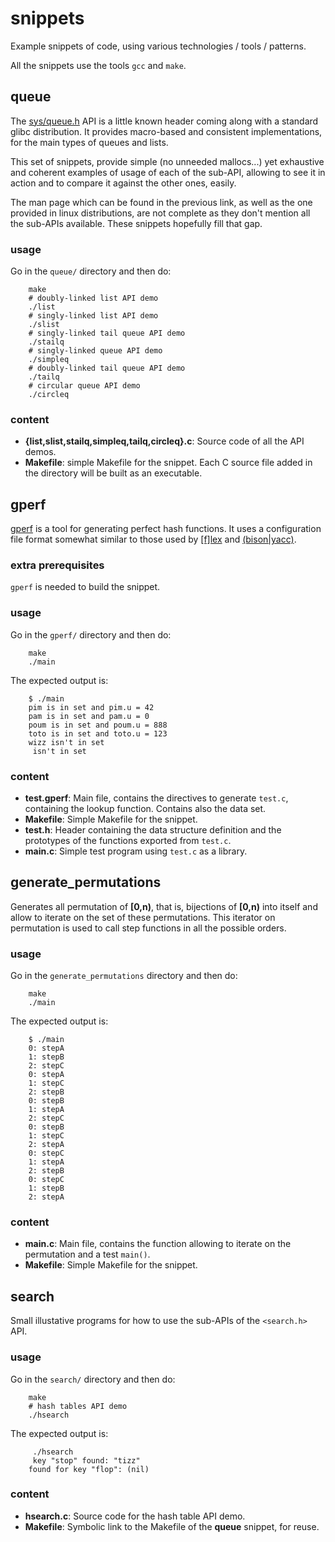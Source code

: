 # snippets

Example snippets of code, using various technologies / tools / patterns.

All the snippets use the tools `gcc` and `make`.

## queue

The [sys/queue.h](https://linux.die.net/man/3/queue) API is a little known
header coming along with a standard glibc distribution.
It provides macro-based and consistent implementations, for the main types of
queues and lists.

This set of snippets, provide simple (no unneeded mallocs...) yet exhaustive and
coherent examples of usage of each of the sub-API, allowing to see it in action
and to compare it against the other ones, easily.

The man page which can be found in the previous link, as well as the one
provided in linux distributions, are not complete as they don't mention all the
sub-APIs available.
These snippets hopefully fill that gap.

### usage

Go in the `queue/` directory and then do:

        make
        # doubly-linked list API demo
        ./list
        # singly-linked list API demo
        ./slist
        # singly-linked tail queue API demo
        ./stailq
        # singly-linked queue API demo
        ./simpleq
        # doubly-linked tail queue API demo
        ./tailq
        # circular queue API demo
        ./circleq

### content

* **{list,slist,stailq,simpleq,tailq,circleq}.c**: Source code of all the API
demos.
* **Makefile**: simple Makefile for the snippet.
Each C source file added in the directory will be built as an executable.

## gperf

[gperf](https://www.gnu.org/software/gperf/) is a tool for generating perfect hash functions.
It uses a configuration file format somewhat similar to those used by
[\[f\]lex](https://github.com/westes/flex) and
[(bison|yacc)](https://www.gnu.org/software/bison/).

### extra prerequisites

`gperf` is needed to build the snippet.

### usage

Go in the `gperf/` directory and then do:

        make
        ./main

The expected output is:

        $ ./main
        pim is in set and pim.u = 42
        pam is in set and pam.u = 0
        poum is in set and poum.u = 888
        toto is in set and toto.u = 123
        wizz isn't in set
         isn't in set

### content

* **test.gperf**:
  Main file, contains the directives to generate `test.c`, containing the lookup function.
  Contains also the data set.
* **Makefile**:
  Simple Makefile for the snippet.
* **test.h**:
  Header containing the data structure definition and the prototypes of the functions exported from `test.c`.
* **main.c**:
  Simple test program using `test.c` as a library.

## generate\_permutations

Generates all permutation of **[0,n)**, that is, bijections of **[0,n)** into
itself and allow to iterate on the set of these permutations.
This iterator on permutation is used to call step functions in all the possible
orders.

### usage

Go in the `generate_permutations` directory and then do:

        make
        ./main

The expected output is:

        $ ./main
        0: stepA
        1: stepB
        2: stepC
        0: stepA
        1: stepC
        2: stepB
        0: stepB
        1: stepA
        2: stepC
        0: stepB
        1: stepC
        2: stepA
        0: stepC
        1: stepA
        2: stepB
        0: stepC
        1: stepB
        2: stepA

### content

* **main.c**:
  Main file, contains the function allowing to iterate on the permutation and a
  test `main()`.
* **Makefile**:
  Simple Makefile for the snippet.

## search

Small illustative programs for how to use the sub-APIs of the `<search.h>` API.

### usage

Go in the `search/` directory and then do:

        make
        # hash tables API demo
        ./hsearch

The expected output is:

         ./hsearch
         key "stop" found: "tizz"
        found for key "flop": (nil)

### content

* **hsearch.c**:
  Source code for the hash table API demo.
* **Makefile**:
  Symbolic link to the Makefile of the **queue** snippet, for reuse.
